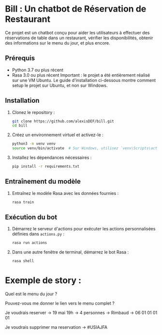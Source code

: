 # Bill : Un chatbot de Réservation de Restaurant

Ce projet est un chatbot conçu pour aider les utilisateurs à effectuer des réservations de table dans un restaurant, vérifier les disponibilités, obtenir des informations sur le menu du jour, et plus encore.

## Prérequis

- Python 3.7 ou plus récent
- Rasa 3.0 ou plus récent
Important : le projet a été entièrement réalisé sur une VM Ubuntu. Le guide d'installation ci-dessous montre comment setup le projet sur Ubuntu, et non sur Windows.

## Installation

1. Clonez le repository :
    ```bash
    git clone https://github.com/alexisDEF/bill.git
    cd bill
    ```

2. Créez un environnement virtuel et activez-le :
    ```bash
    python3 -m venv venv
    source venv/bin/activate  # Sur Windows, utilisez `venv\Scripts\activate`
    ```

3. Installez les dépendances nécessaires :
    ```bash
    pip install -r requirements.txt
    ```

## Entraînement du modèle

1. Entraînez le modèle Rasa avec les données fournies :
    ```bash
    rasa train
    ```

## Exécution du bot

1. Démarrez le serveur d'actions pour exécuter les actions personnalisées définies dans `actions.py` :
    ```bash
    rasa run actions
    ```

2. Dans une autre fenêtre de terminal, démarrez le bot Rasa :
    ```bash
    rasa shell
    ```

# Exemple de story :

Quel est le menu du jour ?

Pouvez-vous me donner le lien vers le menu complet ?

Je voudrais reserver -> 19 mai 19h -> 4 personnes -> Rimbaud -> 06 01 01 01 01

Je voudrais supprimer ma reservation -> #USIAJFA
